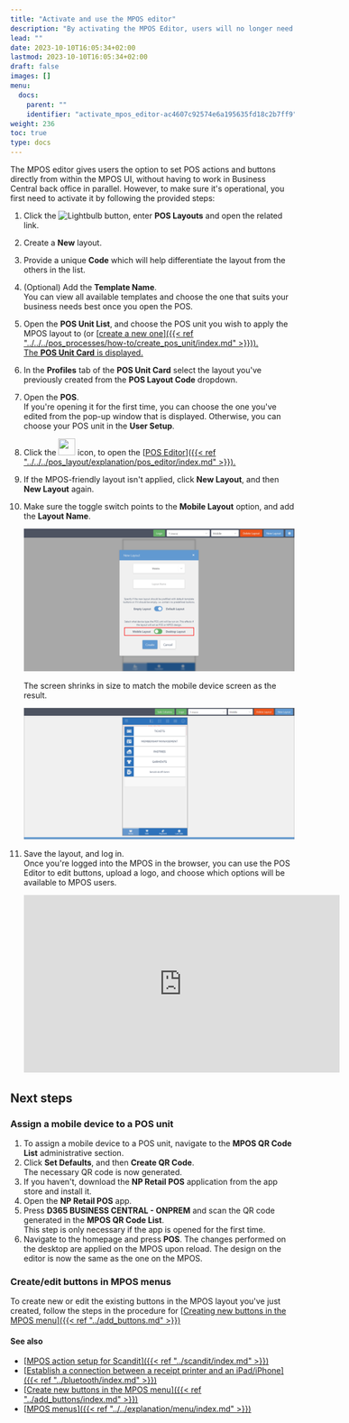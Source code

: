 ```yaml
---
title: "Activate and use the MPOS editor"
description: "By activating the MPOS Editor, users will no longer need to jump between different systems to edit the MPOS UI."
lead: ""
date: 2023-10-10T16:05:34+02:00
lastmod: 2023-10-10T16:05:34+02:00
draft: false
images: []
menu:
  docs:
    parent: ""
    identifier: "activate_mpos_editor-ac4607c92574e6a195635fd18c2b7ff9"
weight: 236
toc: true
type: docs
---
```


The MPOS editor gives users the option to set POS actions and buttons directly from within the MPOS UI, without having to work in Business Central back office in parallel. However, to make sure it's operational, you first need to activate it by following the provided steps:

1. Click the ![Lightbulb](Lightbulb_icon.PNG) button, enter **POS Layouts** and open the related link. 
2. Create a **New** layout.
3. Provide a unique **Code** which will help differentiate the layout from the others in the list.
4. (Optional) Add the **Template Name**.     
   You can view all available templates and choose the one that suits your business needs best once you open the POS.
5. Open the **POS Unit List**, and choose the POS unit you wish to apply the MPOS layout to (or [<ins>create a new one<ins>]({{< ref "../../../pos_processes/how-to/create_pos_unit/index.md" >}})).       
   The **POS Unit Card** is displayed.
6. In the **Profiles** tab of the **POS Unit Card** select the layout you've previously created from the **POS Layout Code** dropdown.
7. Open the **POS**.     
   If you're opening it for the first time, you can choose the one you've edited from the pop-up window that is displayed. Otherwise, you can choose your POS unit in the **User Setup**.
8. Click the <image src="Images/cog.PNG" width="30" height="30"> icon, to open the [<ins>POS Editor<ins>]({{< ref "../../../pos_layout/explanation/pos_editor/index.md" >}}). 
9. If the MPOS-friendly layout isn't applied, click **New Layout**, and then **New Layout** again.  
10. Make sure the toggle switch points to the **Mobile Layout** option, and add the **Layout Name**.     

    ![mobile_layout](Images/mobile_layout.PNG)

    The screen shrinks in size to match the mobile device screen as the result.

    ![shrinked_mpos](Images/shrinked_mpos.PNG)

11. Save the layout, and log in.      
    Once you're logged into the MPOS in the browser, you can use the POS Editor to edit buttons, upload a logo, and choose which options will be available to MPOS users.

      <iframe width="560" height="315" src="https://www.youtube.com/embed/o2FdbYVLXUo?si=TcyeiSn5fGS7NbAo" title="YouTube video player" frameborder="0" allow="accelerometer; autoplay; clipboard-write; encrypted-media; gyroscope; picture-in-picture; web-share" allowfullscreen></iframe>

## Next steps

### Assign a mobile device to a POS unit

1. To assign a mobile device to a POS unit, navigate to the **MPOS QR Code List** administrative section.
2. Click **Set Defaults**, and then **Create QR Code**.    
   The necessary QR code is now generated.
3. If you haven't, download the **NP Retail POS** application from the app store and install it.
4. Open the **NP Retail POS** app.
5. Press **D365 BUSINESS CENTRAL - ONPREM** and scan the QR code generated in the **MPOS QR Code List**.     
   This step is only necessary if the app is opened for the first time. 
6. Navigate to the homepage and press **POS**.
   The changes performed on the desktop are applied on the MPOS upon reload. The design on the editor is now the same as the one on the MPOS.      

### Create/edit buttons in MPOS menus

To create new or edit the existing buttons in the MPOS layout you've just created, follow the steps in the procedure for [<ins>Creating new buttons in the MPOS menu<ins>]({{< ref "../add_buttons.md" >}})

#### See also

- [<ins>MPOS action setup for Scandit<ins>]({{< ref "../scandit/index.md" >}})
- [<ins>Establish a connection between a receipt printer and an iPad/iPhone<ins>]({{< ref "../bluetooth/index.md" >}})
- [<ins>Create new buttons in the MPOS menu<ins>]({{< ref "../add_buttons/index.md" >}})
- [<ins>MPOS menus<ins>]({{< ref "../../explanation/menu/index.md" >}})